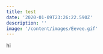 ```yaml
---
title: test
date: '2020-01-09T23:26:22.590Z'
description: ''
image: '/content/images/Eevee.gif'
---
```

hi